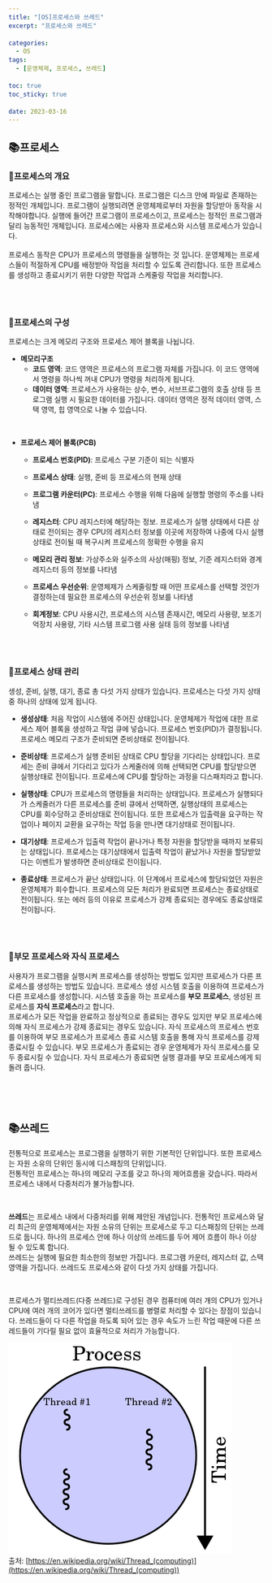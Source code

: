 ```yaml
---
title: "[OS]프로세스와 쓰레드"
excerpt: "프로세스와 쓰레드"

categories:
  - OS
tags:
  - [운영체제, 프로세스, 쓰레드]

toc: true
toc_sticky: true

date: 2023-03-16
---
```


## 📚프로세스
### 📄프로세스의 개요
프로세스는 실행 중인 프로그램을 말합니다. 프로그램은 디스크 안에 파일로 존재하는 정적인 개체입니다. 프로그램이 실행되려면 운영체제로부터 자원을 할당받아 동작을 시작해야합니다. 실행에 들어간 프로그램이 프로세스이고, 프로세스는 정적인 프로그램과 달리 능동적인 개체입니다. 프로세스에는 사용자 프로세스와 시스템 프로세스가 있습니다.
<br><br>
프로세스 동작은 CPU가 프로세스의 명령들을 실행하는 것 입니다. 운영체제는 프로세스들이 적절하게 CPU를 배정받아 작업을 처리할 수 있도록 관리합니다. 또한 프로세스를 생성하고 종료시키기 위한 다양한 작업과 스케줄링 작업을 처리합니다.

<br><br>

### 📄프로세스의 구성
프로세스는 크게 메모리 구조와 프로세스 제어 블록을 나뉩니다.
* **메모리구조**
  - **코드 영역**: 코드 영역은 프로세스의 프로그램 자체를 가집니다. 이 코드 영역에서 명령을 하나씩 꺼내 CPU가 명령을 처리하게 됩니다.
  - **데이터 영역**: 프로세스가 사용하는 상수, 변수, 서브프로그램의 호출 상태 등 프로그램 실행 시 필요한 데이터를 가집니다. 데이터 영역은 정적 데이터 영역, 스택 영역, 힙 영역으로 나눌 수 있습니다.

<br>

* **프로세스 제어 블록(PCB)**
  - **프로세스 번호(PID)**: 프로세스 구분 기준이 되는 식별자

  - **프로세스 상태**: 실행, 준비 등 프로세스의 현재 상태

  - **프로그램 카운터(PC)**: 프로세스 수행을 위해 다음에 실행할 명령의 주소를 나타냄

  - **레지스터**: CPU 레지스터에 해당하는 정보. 프로세스가 실행 상태에서 다른 상태로 전이되는 경우 CPU의 레지스터 정보를 이곳에 저장하여 나중에 다시 실행 상태로 전이될 때 복구시켜 프로세스의 정확한 수행을 유지

  - **메모리 관리 정보**: 가상주소와 실주소의 사상(매핑) 정보, 기준 레지스터와 경계 레지스터 등의 정보를 나타냄

  - **프로세스 우선순위**: 운영체제가 스케줄링할 때 어떤 프로세스를 선택할 것인가 결정하는데 필요한 프로세스의 우선순위 정보를 나타냄

  - **회계정보**: CPU 사용시간, 프로세스의 시스템 존재시간, 메모리 사용량, 보조기억장치 사용량, 기타 시스템 프로그램 사용 실태 등의 정보를 나타냄

<br><br>

### 📄프로세스 상태 관리
생성, 준비, 실행, 대기, 종료 총 다섯 가지 상태가 있습니다. 프로세스는 다섯 가지 상태 중 하나의 상태에 있게 됩니다.
<br>

* **생성상태**: 처음 작업이 시스템에 주어진 상태입니다. 운영체제가 작업에 대한 프로세스 제어 블록을 생성하고 작업 큐에 넣습니다. 프로세스 번호(PID)가 결정됩니다. 프로세스 메모리 구조가 준비되면 준비상태로 전이됩니다.

* **준비상태**: 프로세스가 실행 준비된 상태로 CPU 할당을 기다리는 상태입니다. 프로세는 준비 큐에서 기다리고 있다가 스케줄러에 의해 선택되면 CPU를 할당받으면 실행상태로 전이됩니다. 프로세스에 CPU를 할당하는 과정을 디스패치라고 합니다.

* **실행상태**: CPU가 프로세스의 명령들을 처리하는 상태입니다. 프로세스가 실행되다가 스케줄러가 다른 프로세스를 준비 큐에서 선택하면, 실행상태의 프로세스는 CPU를 회수당하고 준비상태로 전이됩니다. 또한 프로세스가 입출력을 요구하는 작업이나 페이지 교환을 요구하는 작업 등을 만나면 대기상태로 전이됩니다.

* **대기상태**: 프로세스가 입출력 작업이 끝나거나 특정 자원을 할당받을 때까지 보류되는 상태입니다. 프로세스는 대기상태에서 입출력 작업이 끝났거나 자원을 할당받았다는 이벤트가 발생하면 준비상태로 전이됩니다.

* **종료상태**: 프로세스가 끝난 상태입니다. 이 단계에서 프로세스에 할당되었던 자원은 운영체제가 회수합니다. 프로세스의 모든 처리가 완료되면 프로세스는 종료상태로 전이됩니다. 또는 에러 등의 이유로 프로세스가 강제 종료되는 경우에도 종료상태로 전이됩니다.

<br><br>

### 📄부모 프로세스와 자식 프로세스
사용자가 프로그램을 실행시켜 프로세스를 생성하는 방법도 있지만 프로세스가 다른 프로세스를 생성하는 방법도 있습니다. 프로세스 생성 시스템 호출을 이용하여 프로세스가 다른 프로세스를 생성합니다. 시스템 호출을 하는 프로세스를 **부모 프로세스**, 생성된 프로세스를 **자식 프로세스**라고 합니다.
<br>
프로세스가 모든 작업을 완료하고 정상적으로 종료되는 경우도 있지만 부모 프로세스에 의해 자식 프로세스가 강제 종료되는 경우도 있습니다. 자식 프로세스의 프로세스 번호를 이용하여 부모 프로세스가 프로세스 종료 시스템 호출을 통해 자식 프로세스를 강제 종료시킬 수 있습니다. 부모 프로세스가 종료되는 경우 운영체제가 자식 프로세스를 모두 종료시킬 수 있습니다. 자식 프로세스가 종료되면 실행 결과를 부모 프로세스에게 되돌려 줍니다.

<br><br><br>

## 📚쓰레드
전통적으로 프로세스는 프로그램을 실행하기 위한 기본적인 단위입니다. 또한 프로세스는 자원 소유의 단위인 동시에 디스패칭의 단위입니다.
<br>
전통적인 프로세스는 하나의 메모리 구조를 갖고 하나의 제어흐름을 갖습니다. 따라서 프로세스 내에서 다중처리가 불가능합니다.

<br>

**쓰레드**는 프로세스 내에서 다중처리를 위해 제안된 개념입니다. 전통적인 프로세스와 달리 최근의 운영체제에서는 자원 소유의 단위는 프로세스로 두고 디스패칭의 단위는 쓰레드로 둡니다. 하나의 프로세스 안에 하나 이상의 쓰레드를 두어 제어 흐름이 하나 이상 될 수 있도록 합니다.
<br>
쓰레드는 실행에 필요한 최소한의 정보만 가집니다. 프로그램 카운터, 레지스터 값, 스택 영역을 가집니다. 쓰레드도 프로세스와 같이 다섯 가지 상태를 가집니다.

<br>

프로세스가 멀티쓰레드(다중 쓰레드)로 구성된 경우 컴퓨터에 여러 개의 CPU가 있거나 CPU에 여러 개의 코어가 있다면 멀티쓰레드를 병렬로 처리할 수 있다는 장점이 있습니다. 쓰레드들이 다 다른 작업을 하도록 되어 있는 경우 속도가 느린 작업 때문에 다른 쓰레드들이 기다릴 필요 없이 효율적으로 처리가 가능합니다.
<br>

![Thread](/assets/images/OS/Multithreaded_process.png)
<br>
출처: [https://en.wikipedia.org/wiki/Thread_(computing)](https://en.wikipedia.org/wiki/Thread_(computing))

<br><br>